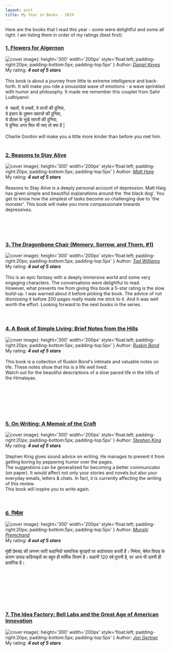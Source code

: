 ```yaml
---
layout: post
title: My Year in Books - 2019
---
```

Here are the books that I read this year - some were delightful and some all right. I am listing them in order of my ratings (best first):

### <a href='https://www.goodreads.com//book/show/36576608-flowers-for-algernon' target='_blank'>1. Flowers for Algernon</a>
![cover image](https://i.gr-assets.com/images/S/compressed.photo.goodreads.com/books/1510416245l/36576608.jpg){: height='300' width='200px' style='float:left; padding-right:20px; padding-bottom:5px; padding-top:5px' }
Author: <a href='https://www.goodreads.com//author/show/11072.Daniel_Keyes' target='_blank'>_Daniel Keyes_</a>
<br>
My rating: ___4 out of 5 stars___
<br><br>
This book is about a journey from little to extreme intelligence and back-forth. It will make you ride a sinusoidal wave of emotions - a wave sprinkled with humor and philosophy. It made me remember this couplet from Sahir Ludhiyanvi: <br/> <br/> ये  महलों, ये तख्तों, ये ताजों की दुनिया, <br/> ये इंसान के दुश्मन समाजों की दुनिया, <br/> ये दौलत के भूखे रवाजों की दुनिया, <br/> ये दुनिया अगर मिल भी जाए तो क्या है | <br/> <br/> Charlie Gordon will make you a little more kinder than before you met him.
<br><br>



### <a href='https://www.goodreads.com//book/show/25733573-reasons-to-stay-alive' target='_blank'>2. Reasons to Stay Alive</a>
![cover image](https://i.gr-assets.com/images/S/compressed.photo.goodreads.com/books/1453057036l/25733573.jpg){: height='300' width='200px' style='float:left; padding-right:20px; padding-bottom:5px; padding-top:5px' }
Author: <a href='https://www.goodreads.com//author/show/76360.Matt_Haig' target='_blank'>_Matt Haig_</a>
<br>
My rating: ___4 out of 5 stars___
<br><br>
Reasons to Stay Alive is a deeply personal account of depression. Matt Haig has given simple and beautiful explanations around the 'the black dog'. You get to know how the simplest of tasks become so challenging due to 'the monster'. This book will make you more compassionate towards depressives.
<br><br><br><br><br>



### <a href='https://www.goodreads.com//book/show/91981.The_Dragonbone_Chair' target='_blank'>3. The Dragonbone Chair (Memory, Sorrow, and Thorn, #1)</a>
![cover image](https://i.gr-assets.com/images/S/compressed.photo.goodreads.com/books/1477417642l/91981.jpg){: height='300' width='200px' style='float:left; padding-right:20px; padding-bottom:5px; padding-top:5px' }
Author: <a href='https://www.goodreads.com//author/show/6587.Tad_Williams' target='_blank'>_Tad Williams_</a>
<br>
My rating: ___4 out of 5 stars___
<br><br>
This is an epic fantasy with a deeply immersive world and some very engaging characters. The conversations were delightful to read. <br/> However, what prevents me from giving this book a 5-star rating is the slow build-up. I was warned about it before picking the book. The advice of not dismissing it before 200 pages really made me stick to it. And it was well worth the effort. Looking forward to the next books in the series.
<br><br><br>



### <a href='https://www.goodreads.com//book/show/25815381-a-book-of-simple-living' target='_blank'>4. A Book of Simple Living: Brief Notes from the Hills</a>
![cover image](https://i.gr-assets.com/images/S/compressed.photo.goodreads.com/books/1436955847l/25815381.jpg){: height='300' width='200px' style='float:left; padding-right:20px; padding-bottom:5px; padding-top:5px' }
Author: <a href='https://www.goodreads.com//author/show/46603.Ruskin_Bond' target='_blank'>_Ruskin Bond_</a>
<br>
My rating: ___4 out of 5 stars___
<br><br>
This book is a collection of Ruskin Bond's intimate and valuable notes on life. These notes show that his is a life well lived. <br/> Watch out for the beautiful descriptions of a slow paced life in the hills of the Himalayas.
<br><br><br><br><br><br><br>



### <a href='https://www.goodreads.com//book/show/11254937-on-writing' target='_blank'>5. On Writing: A Memoir of the Craft</a>
![cover image](https://i.gr-assets.com/images/S/compressed.photo.goodreads.com/books/1406409704l/11254937.jpg){: height='300' width='200px' style='float:left; padding-right:20px; padding-bottom:5px; padding-top:5px' }
Author: <a href='https://www.goodreads.com//author/show/3389.Stephen_King' target='_blank'>_Stephen King_</a>
<br>
My rating: ___4 out of 5 stars___
<br><br>
Stephen King gives sound advice on writing. He manages to prevent it from getting boring by peppering humor over the pages. <br/> The suggestions can be generalized for becoming a better communicator (on paper). It would affect not only your stories and novels but also your everyday emails, letters & chats. In fact, it is currently affecting the writing of this review. <br/> This book will inspire you to write again.
<br><br><br>



### <a href='https://www.goodreads.com//book/show/33208143' target='_blank'>6. निर्मला</a>
![cover image](https://i.gr-assets.com/images/S/compressed.photo.goodreads.com/books/1480590280l/33208143.jpg){: height='300' width='200px' style='float:left; padding-right:20px; padding-bottom:5px; padding-top:5px' }
Author: <a href='https://www.goodreads.com//author/show/5989103.Munshi_Premchand' target='_blank'>_Munshi Premchand_</a>
<br>
My rating: ___4 out of 5 stars___
<br><br>
मुंशी प्रेमचंद की लगभग सारी कहानियों सामाजिक बुराइयों पर कठोराघात करती हैं। निर्मला, बेमेल विवाह के कारण उत्पन्न कठिनाइयों का बहुत ही मार्मिक चित्रण है। कहानी 120 वर्ष पुरानी है, पर आज भी उतनी ही प्रासंगिक है।
<br><br><br><br><br><br><br><br>



### <a href='https://www.goodreads.com//book/show/11797471-the-idea-factory' target='_blank'>7. The Idea Factory: Bell Labs and the Great Age of American Innovation</a>
![cover image](https://i.gr-assets.com/images/S/compressed.photo.goodreads.com/books/1338504885l/11797471.jpg){: height='300' width='200px' style='float:left; padding-right:20px; padding-bottom:5px; padding-top:5px' }
Author: <a href='https://www.goodreads.com//author/show/5808423.Jon_Gertner' target='_blank'>_Jon Gertner_</a>
<br>
My rating: ___4 out of 5 stars___
<br><br>

<br><br><br><br><br><br><br><br>
